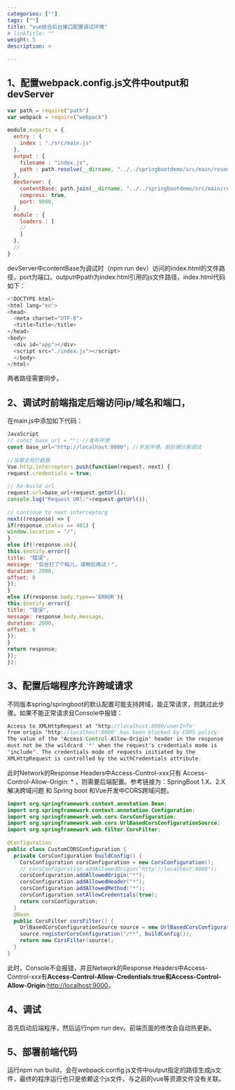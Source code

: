 ```yaml
---
categories: [""] 
tags: [""] 
title: "vue结合后台接口配置调试环境"
# linkTitle: ""
weight: 5
description: >
  
---
```


## **1、配置webpack.config.js文件中output和devServer**

```javascript
var path = require("path")
var webpack = require("webpack")
​
module.exports = {
  entry : {
    index : "./src/main.js"
  },
  output : {
    filename : "index.js",
    path : path.resolve(__dirname, "../../springbootdemo/src/main/resources/static")
  },
  devServer: {
    contentBase: path.join(__dirname, "../../springbootdemo/src/main/resources/static"),
    compress: true,
    port: 9000,
  },
  module : {
    loaders : [
    //
    ]
  },
  //
}
```
devServer中contentBase为调试时（npm run dev）访问的index.html的文件路径，port为端口。output中path为index.html引用的js文件路径，index.html代码如下：
```javascript
<!DOCTYPE html>
<html lang="en">
<head>
  <meta charset="UTF-8">
  <title>Title</title>
</head>
<body>
  <div id="app"></div>
  <script src="./index.js"></script>
  </body>
</html>
```
两者路径需要同步。
## **2、调试时前端指定后端访问ip/域名和端口，**

在main.js中添加如下代码：

```javascript
JavaScript
// const base_url = ""; //发布环境
const base_url="http://localhost:8080"; //开发环境，前后端分离调试
​
//设置全局拦截器
Vue.http.interceptors.push(function(request, next) {
request.credentials = true;
​
// Re-build url
request.url=base_url+request.getUrl();
console.log("Request URl:"+request.getUrl());
​
// continue to next interceptorg
next((response) => {
if(response.status == 401) {
window.location = "/";
}
else if(!response.ok){
this.$notify.error({
title: "错误",
message: "后台打了个盹儿，请稍后再试！",
duration: 2000,
offset: 0
});
}
else if(response.body.type=='ERROR'){
this.$notify.error({
title: "错误",
message: response.body.message,
duration: 2000,
offset: 0
});
}
return response;
});
});
```
## 3、配置后端程序允许跨域请求

不同版本spring/springboot的默认配置可能支持跨域，能正常请求，则跳过此步骤。如果不能正常请求且Console中报错：

```java
Access to XMLHttpRequest at 'http://localhost:8080/userInfo' 
from origin 'http://localhost:9000' has been blocked by CORS policy: 
The value of the 'Access-Control-Allow-Origin' header in the response 
must not be the wildcard '*' when the request's credentials mode is 
'include'. The credentials mode of requests initiated by the 
XMLHttpRequest is controlled by the withCredentials attribute.
```
此时Network的Response Headers中Access-Control-xxx只有 Access-Control-Allow-Origin: * ，则需要后端配置。参考链接为：SpringBoot 1.X、2.X 解决跨域问题 和 Spring boot 和Vue开发中CORS跨域问题。
```java
import org.springframework.context.annotation.Bean;
import org.springframework.context.annotation.Configuration;
import org.springframework.web.cors.CorsConfiguration;
import org.springframework.web.cors.UrlBasedCorsConfigurationSource;
import org.springframework.web.filter.CorsFilter;
​
@Configuration
public class CustomCORSConfiguration {
  private CorsConfiguration buildConfig() {
    CorsConfiguration corsConfiguration = new CorsConfiguration();
    // corsConfiguration.addAllowedOrigin("http://localhost:9000");
    corsConfiguration.addAllowedOrigin("*");
    corsConfiguration.addAllowedHeader("*");
    corsConfiguration.addAllowedMethod("*");
    corsConfiguration.setAllowCredentials(true);
    return corsConfiguration;
  }
  @Bean
  public CorsFilter corsFilter() {
    UrlBasedCorsConfigurationSource source = new UrlBasedCorsConfigurationSource();
    source.registerCorsConfiguration("/**", buildConfig());
    return new CorsFilter(source);
  }
}
```
此时，Console不会报错，并且Network的Response Headers中Access-Control-xxx有**Access-Control-Allow-Credentials:**true和**Access-Control-Allow-Origin:**[http://localhost:9000](http://localhost:9000)。
## **4、调试**

首先启动后端程序，然后运行npm run dev。前端页面的修改会自动热更新。

## **5、部署前端代码**

运行npm run build，会在webpack.config.js文件中output指定的路径生成js文件，最终的程序运行也只是依赖这个js文件，与之前的vue等资源文件没有关联。
